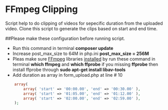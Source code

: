 # FFmpeg Clipping
Script help to do clipping of videos for sepecific duration from the uploaded video. 
Clone this script to generate the clips based on start and end time. 

##Please make these configuration before running script. 

- Run this command in terminal **composer update**
- Increase post_max_size to 64M in php.ini 
    **post_max_size = 256M**
- Pleas make sure [FFmpeg](https://www.ffmpeg.org/) libraries [installed](https://github.com/adaptlearning/adapt_authoring/wiki/Installing-FFmpeg) by run these command in terminal **which ffmpeg** and **which ffprobe**
  if you missing **ffprobe** then install ffprobe through **sudo apt-get install libav-tools**
- Add duration as array in form_upload.php at line # 10
```php
    array(
        array( 'start' => '00:00.00', 'end' => '00:30.00' ),
        array( 'start' => '01:05.00', 'end' => '01:12.00' ),
        array( 'start' => '02:00.00', 'end' => '02:59.00' ),
    );
